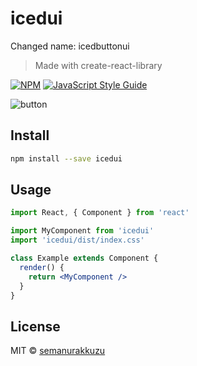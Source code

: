# icedui

Changed name: icedbuttonui

> Made with create-react-library

[![NPM](https://img.shields.io/npm/v/icedui.svg)](https://www.npmjs.com/package/icedui) [![JavaScript Style Guide](https://img.shields.io/badge/code_style-standard-brightgreen.svg)](https://standardjs.com)

![button](https://user-images.githubusercontent.com/110597975/232330505-8727ccc7-f3c8-4ad9-b36b-f0cf23348bee.png)

## Install

```bash
npm install --save icedui
```

## Usage

```jsx
import React, { Component } from 'react'

import MyComponent from 'icedui'
import 'icedui/dist/index.css'

class Example extends Component {
  render() {
    return <MyComponent />
  }
}
```

## License

MIT © [semanurakkuzu](https://github.com/semanurakkuzu)

